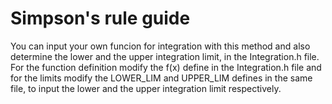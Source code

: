 # Simpson's rule guide #

You can input your own funcion for integration with this method and also determine the lower and the upper integration limit, in the Integration.h file.
For the function definition modify the f(x) define in the Integration.h file and for the limits modify the LOWER_LIM and UPPER_LIM defines in the same file,
to input the lower and the upper integration limit respectively.
